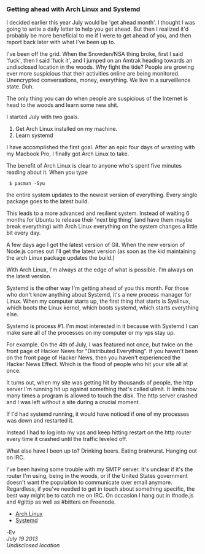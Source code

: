 ### Getting ahead with Arch Linux and Systemd

I decided earlier this year July would be 'get ahead month'. I thought I was going to write a daily letter to help you get ahead. But then I realized it'd probably be more beneficial to me if I were to get ahead of you, and then report back later with what I've been up to.

I've been off the grid. When the Snowden/NSA thing broke, first I said 'fuck', then I said 'fuck it', and I jumped on an Amtrak heading towards an undisclosed location in the woods. Why fight the tide? People are growing ever more suspicious that their activities online are being monitored. Unencrypted conversations, money, everything. We live in a surveillence state. Duh.

The only thing you can do when people are suspicious of the Internet is head to the woods and learn some new shit.

I started July with two goals. 

1. Get Arch Linux installed on my machine.
2. Learn systemd

I have accomplished the first goal. After an epic four days of wrasting with my Macbook Pro, I finally got Arch Linux to take.

The benefit of Arch Linux is clear to anyone who's spent five minutes reading about it. When you type

	 $ pacman -Syu

the entire system updates to the newest version of everything. Every single package goes to the latest build. 

This leads to a more advanced and resilient system. Instead of waiting 6 months for Ubuntu to release their 'next big thing' (and have them maybe break everything) with Arch Linux everything on the system changes a little bit every day. 

A few days ago I got the latest version of Git. When the new version of Node.js comes out I'll get the latest version (as soon as the kid maintaining the arch Linux package updates the build.)

With Arch Linux, I'm always at the edge of what is possible. I'm always on the latest version.

Systemd is the other way I'm getting ahead of you this month. For those who don't know anything about Systemd, it's a new process manager for Linux. When my computer starts up, the first thing that starts is Syslinux, which boots the Linux kernel, which boots systemd, which starts everything else. 

Systemd is process #1. I'm most interested in it because with Systemd I can make sure all of the processes on my computer or my vps stay up.

For example. On the 4th of July, I was featured not once, but twice on the front page of Hacker News for "Distributed Everything". If you haven't been on the front page of Hacker News, then you haven't experienced the Hacker News Effect. Which is the flood of people who hit your site all at once.

It turns out, when my site was getting hit by thousands of people, the http server I'm running hit up against something that's called ulimit. It limits how many times a program is allowed to touch the disk. The http server crashed and I was left without a site during a crucial moment.

If I'd had systemd running, it would have noticed if one of my processes was down and restarted it.

Instead I had to log into my vps and keep hitting restart on the http router every time it crashed until the traffic leveled off.

What else have I been up to? Drinking beers. Eating bratwurst. Hanging out on IRC.

I've been having some trouble with my SMTP server. It's unclear if it's the router I'm using, being in the woods, or if the United States government doesn't want the population to communicate over email anymore. 
Regardless, if you've needed to get in touch about something specific, the best way might be to catch me on IRC. On occasion I hang out in #node.js and #gittip as well as #bitters on Freenode.

+ [Arch Linux](https://www.archlinux.org/)
+ [Systemd](http://freedesktop.org/wiki/Software/systemd/)

-Ev<br />
*July 19 2013<br />
Undisclosed location*
